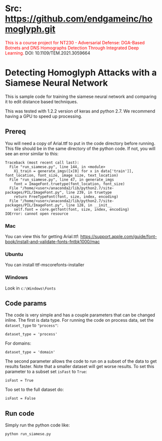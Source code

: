 # Src: https://github.com/endgameinc/homoglyph.git
<span style="color: red;">This is a course project for NT230 - Adversarial Defense: DGA-Based Botnets and DNS Homographs Detection Through Integrated Deep Learning.</span>
DOI: 10.1109/TEM.2021.3059664

# Detecting Homoglyph Attacks with a Siamese Neural Network
This is sample code for training the siamese neural network and comparing it to edit distance based techniques.  

This was tested with 1.2.2 version of keras and python 2.7.  We recommend having a GPU to speed up processing.

## Prereq
You will need a copy of Arial.ttf to put in the code directory before running.  This file should be in the same directory of the python code.  If not, you will see an error similar to this:

```
Traceback (most recent call last):
  File "run_siamese.py", line 144, in <module>
    X1_train = generate_imgs([x[0] for x in data['train']], font_location, font_size, image_size, text_location)
  File "run_siamese.py", line 47, in generate_imgs
    font = ImageFont.truetype(font_location, font_size)
  File "/home/<user>/anaconda2/lib/python2.7/site-packages/PIL/ImageFont.py", line 239, in truetype
    return FreeTypeFont(font, size, index, encoding)
  File "/home/<user>/anaconda2/lib/python2.7/site-packages/PIL/ImageFont.py", line 128, in __init__
    self.font = core.getfont(font, size, index, encoding)
IOError: cannot open resource
```

### Mac

You can view this for getting Arial.ttf: https://support.apple.com/guide/font-book/install-and-validate-fonts-fntbk1000/mac

### Ubuntu

You can install ttf-mscorefonts-installer

### Windows

Look in `c:\Windows\Fonts`

## Code params
The code is very simple and has a couple parameters that can be changed inline.  The first is data type.  For running the code on process data, set the `dataset_type` to `"process"`:

```
dataset_type = 'process'
```

For domains:

```
dataset_type = 'domain'
```

The second parameter allows the code to run on a subset of the data to get results faster.  Note that a smaller dataset will get worse results.  To set this parameter to a subset set `isFast` to `True`:

```
isFast = True
```

Too set to the full dataset do:

```
isFast = False
```

## Run code

Simply run the python code like:

```
python run_siamese.py
```
